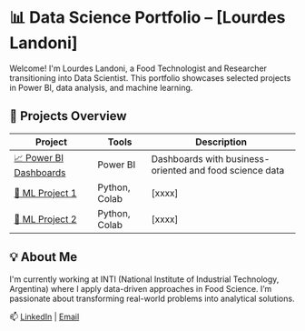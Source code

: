 # 📊 Data Science Portfolio – [Lourdes Landoni]

Welcome! I'm Lourdes Landoni, a Food Technologist and Researcher transitioning into Data Scientist. This portfolio showcases selected projects in Power BI, data analysis, and machine learning.

## 🔹 Projects Overview

| Project | Tools | Description |
|--------|-------|-------------|
| [📈 Power BI Dashboards](https://github.com/lourdeslandoni/encuesta-nutri-fao-2013) | Power BI | Dashboards with business-oriented and food science data |
| [🤖 ML Project 1](./google-colab-projects/project-1/README.md) | Python, Colab | [xxxx] |
| [🔬 ML Project 2](./google-colab-projects/project-2/README.md) | Python, Colab | [xxxx] |

## 💡 About Me

I'm currently working at INTI (National Institute of Industrial Technology, Argentina) where I apply data-driven approaches in Food Science. I’m passionate about transforming real-world problems into analytical solutions.

📫 [LinkedIn](https://www.linkedin.com/in/lourdes-landonil) | [Email](lourdeslandoni@gmail.com)
